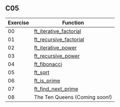 ## C05

| Exercise | Function |
|---|---|
| 00 | [ft_iterative_factorial](00_ft_iterative_factorial) |
| 01 | [ft_recursive_factorial](01_ft_recursive_factorial) |
| 02 | [ft_iterative_power](02_ft_iterative_power) |
| 03 | [ft_recursive_power](03_ft_recursive_power) |
| 04 | [ft_fibonacci](04_ft_fibonacci) |
| 05 | [ft_sqrt](05_ft_sqrt) |
| 06 | [ft_is_prime](06_ft_is_prime) |
| 07 | [ft_find_next_prime](07_ft_find_next_prime) |
| 08 | The Ten Queens (Coming soon!) |
